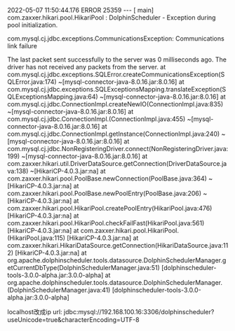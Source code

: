 
2022-05-07 11:50:44.176 ERROR 25359 --- [           main] com.zaxxer.hikari.pool.HikariPool        : DolphinScheduler - Exception during pool initialization.

com.mysql.cj.jdbc.exceptions.CommunicationsException: Communications link failure

The last packet sent successfully to the server was 0 milliseconds ago. The driver has not received any packets from the server.
at com.mysql.cj.jdbc.exceptions.SQLError.createCommunicationsException(SQLError.java:174) ~[mysql-connector-java-8.0.16.jar:8.0.16]
at com.mysql.cj.jdbc.exceptions.SQLExceptionsMapping.translateException(SQLExceptionsMapping.java:64) ~[mysql-connector-java-8.0.16.jar:8.0.16]
at com.mysql.cj.jdbc.ConnectionImpl.createNewIO(ConnectionImpl.java:835) ~[mysql-connector-java-8.0.16.jar:8.0.16]
at com.mysql.cj.jdbc.ConnectionImpl.<init>(ConnectionImpl.java:455) ~[mysql-connector-java-8.0.16.jar:8.0.16]
at com.mysql.cj.jdbc.ConnectionImpl.getInstance(ConnectionImpl.java:240) ~[mysql-connector-java-8.0.16.jar:8.0.16]
at com.mysql.cj.jdbc.NonRegisteringDriver.connect(NonRegisteringDriver.java:199) ~[mysql-connector-java-8.0.16.jar:8.0.16]
at com.zaxxer.hikari.util.DriverDataSource.getConnection(DriverDataSource.java:138) ~[HikariCP-4.0.3.jar:na]
at com.zaxxer.hikari.pool.PoolBase.newConnection(PoolBase.java:364) ~[HikariCP-4.0.3.jar:na]
at com.zaxxer.hikari.pool.PoolBase.newPoolEntry(PoolBase.java:206) ~[HikariCP-4.0.3.jar:na]
at com.zaxxer.hikari.pool.HikariPool.createPoolEntry(HikariPool.java:476) [HikariCP-4.0.3.jar:na]
at com.zaxxer.hikari.pool.HikariPool.checkFailFast(HikariPool.java:561) [HikariCP-4.0.3.jar:na]
at com.zaxxer.hikari.pool.HikariPool.<init>(HikariPool.java:115) [HikariCP-4.0.3.jar:na]
at com.zaxxer.hikari.HikariDataSource.getConnection(HikariDataSource.java:112) [HikariCP-4.0.3.jar:na]
at org.apache.dolphinscheduler.tools.datasource.DolphinSchedulerManager.getCurrentDbType(DolphinSchedulerManager.java:51) [dolphinscheduler-tools-3.0.0-alpha.jar:3.0.0-alpha]
at org.apache.dolphinscheduler.tools.datasource.DolphinSchedulerManager.<init>(DolphinSchedulerManager.java:41) [dolphinscheduler-tools-3.0.0-alpha.jar:3.0.0-alpha]


localhost改成ip
url: jdbc:mysql://192.168.100.16:3306/dolphinscheduler?useUnicode=true&characterEncoding=UTF-8